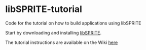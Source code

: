 # libSPRITE-tutorial
Code for the tutorial on how to build applications using libSPRITE

Start by downloading and installing [libSPRITE](https://github.com/nasa/libSPRITE/wiki).

The tutorial instructions are available on the Wiki [here](https://github.com/dheater/libSPRITE-tutorial/wiki/Tutorial)
